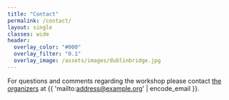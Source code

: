 ```yaml
---
title: "Contact"
permalink: /contact/
layout: single
classes: wide
header:
  overlay_color: "#000"
  overlay_filter: "0.1"
  overlay_image: /assets/images/dublinbridge.jpg
---
```


For questions and comments regarding the workshop please contact [the organizers](/organisation) at {{ 'mailto:address@example.org' | encode_email }}. 
